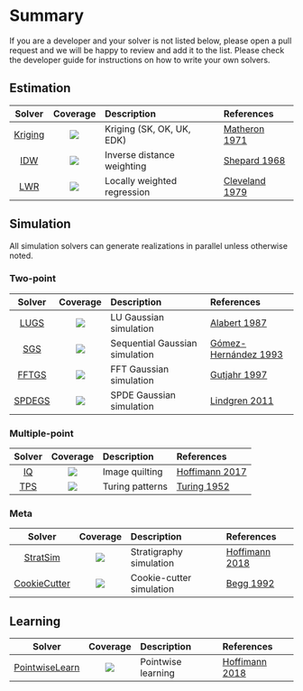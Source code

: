# Summary

If you are a developer and your solver is not listed below, please open a pull
request and we will be happy to review and add it to the list. Please check the
developer guide for instructions on how to write your own solvers.

## Estimation

| Solver | Coverage | Description | References |
|:------:|:--------:|:------------|:-----------|
| [Kriging](https://github.com/JuliaEarth/GeoStatsSolvers.jl) | [![](https://img.shields.io/codecov/c/github/JuliaEarth/GeoStatsSolvers.jl?style=flat-square)](https://codecov.io/gh/JuliaEarth/GeoStatsSolvers.jl) | Kriging (SK, OK, UK, EDK) | [Matheron 1971](https://books.google.com/books/about/The_Theory_of_Regionalized_Variables_and.html?id=TGhGAAAAYAAJ) |
| [IDW](https://github.com/JuliaEarth/GeoStatsSolvers.jl) | [![](https://img.shields.io/codecov/c/github/JuliaEarth/GeoStatsSolvers.jl?style=flat-square)](https://codecov.io/gh/JuliaEarth/GeoStatsSolvers.jl) | Inverse distance weighting | [Shepard 1968](https://dl.acm.org/citation.cfm?id=810616) |
| [LWR](https://github.com/JuliaEarth/GeoStatsSolvers.jl) | [![](https://img.shields.io/codecov/c/github/JuliaEarth/GeoStatsSolvers.jl?style=flat-square)](https://codecov.io/gh/JuliaEarth/GeoStatsSolvers.jl) | Locally weighted regression | [Cleveland 1979](https://www.jstor.org/stable/2286407) |

## Simulation

All simulation solvers can generate realizations in parallel unless otherwise noted.

### Two-point

| Solver | Coverage | Description | References |
|:------:|:--------:|:------------|:-----------|
| [LUGS](https://github.com/JuliaEarth/GeoStatsSolvers.jl) | [![](https://img.shields.io/codecov/c/github/JuliaEarth/GeoStatsSolvers.jl?style=flat-square)](https://codecov.io/gh/JuliaEarth/GeoStatsSolvers.jl) | LU Gaussian simulation | [Alabert 1987](https://link.springer.com/article/10.1007/BF00897191) |
| [SGS](https://github.com/JuliaEarth/GeoStatsSolvers.jl) | [![](https://img.shields.io/codecov/c/github/JuliaEarth/GeoStatsSolvers.jl?style=flat-square)](https://codecov.io/gh/JuliaEarth/GeoStatsSolvers.jl) | Sequential Gaussian simulation | [Gómez-Hernández 1993](https://link.springer.com/chapter/10.1007/978-94-011-1739-5_8) |
| [FFTGS](https://github.com/JuliaEarth/GeoStatsSolvers.jl) | [![](https://img.shields.io/codecov/c/github/JuliaEarth/GeoStatsSolvers.jl?style=flat-square)](https://codecov.io/gh/JuliaEarth/GeoStatsSolvers.jl) | FFT Gaussian simulation | [Gutjahr 1997](https://link.springer.com/article/10.1007/BF02769641) |
| [SPDEGS](https://github.com/JuliaEarth/GeoStatsSolvers.jl) | [![](https://img.shields.io/codecov/c/github/JuliaEarth/GeoStatsSolvers.jl?style=flat-square)](https://codecov.io/gh/JuliaEarth/GeoStatsSolvers.jl) | SPDE Gaussian simulation | [Lindgren 2011](https://rss.onlinelibrary.wiley.com/doi/10.1111/j.1467-9868.2011.00777.x) |

### Multiple-point

| Solver | Coverage | Description | References |
|:------:|:--------:|:------------|:-----------|
| [IQ](https://github.com/JuliaEarth/ImageQuilting.jl) | [![](https://img.shields.io/codecov/c/github/JuliaEarth/ImageQuilting.jl?style=flat-square)](https://codecov.io/gh/JuliaEarth/ImageQuilting.jl) | Image quilting | [Hoffimann 2017](https://www.sciencedirect.com/science/article/pii/S0098300417301139) |
| [TPS](https://github.com/yurivish/TuringPatterns.jl) | [![](https://img.shields.io/codecov/c/github/yurivish/TuringPatterns.jl?style=flat-square)](https://codecov.io/gh/yurivish/TuringPatterns.jl) | Turing patterns | [Turing 1952](https://royalsocietypublishing.org/doi/pdf/10.1098/rstb.1952.0012) |

### Meta

| Solver | Coverage | Description | References |
|:------:|:--------:|:------------|:-----------|
| [StratSim](https://github.com/JuliaEarth/StratiGraphics.jl) | [![](https://img.shields.io/codecov/c/github/JuliaEarth/StratiGraphics.jl?style=flat-square)](https://codecov.io/gh/JuliaEarth/StratiGraphics.jl) | Stratigraphy simulation | [Hoffimann 2018](https://searchworks.stanford.edu/view/12746435) |
| [CookieCutter](https://github.com/JuliaEarth/GeoStatsSolvers.jl) | [![](https://img.shields.io/codecov/c/github/JuliaEarth/GeoStatsSolvers.jl?style=flat-square)](https://codecov.io/gh/JuliaEarth/GeoStatsSolvers.jl) | Cookie-cutter simulation | [Begg 1992](https://www.onepetro.org/conference-paper/SPE-24698-MS) |

## Learning

| Solver | Coverage | Description | References |
|:------:|:--------:|:------------|:-----------|
| [PointwiseLearn](https://github.com/JuliaEarth/GeoStatsSolvers.jl) | [![](https://img.shields.io/codecov/c/github/JuliaEarth/GeoStatsSolvers.jl?style=flat-square)](https://codecov.io/gh/JuliaEarth/GeoStatsSolvers.jl) | Pointwise learning | [Hoffimann 2018](https://doi.org/10.21105/joss.00692) |
